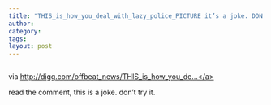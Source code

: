 ```yaml
---
title: "THIS_is_how_you_deal_with_lazy_police_PICTURE it’s a joke. DON’T try it."
author:
category: 
tags: 
layout: post
---
```

<img src="http://humor.beecy.net/misc/jobad/robber-shot.jpg" alt="" />

via <a href="http://digg.com/offbeat_news/THIS_is_how_you_deal_with_lazy_police_PICTURE">http://digg.com/offbeat_news/THIS_is_how_you_de...</a>

read the comment, this is a joke. don’t try it.

